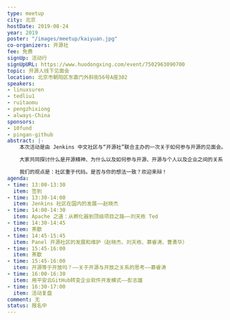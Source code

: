 ```yaml
---
type: meetup
city: 北京
hostDate: 2019-08-24
year: 2019
poster: "/images/meetup/kaiyuan.jpg"
co-organizers: 开源社
fee: 免费
signUp: 活动行
signUpURL: https://www.huodongxing.com/event/7502963090700
topic: 开源人线下见面会
location: 北京市朝阳区东直门外斜街56号A座302
speakers:
- linuxsuren
- tedliu1
- ruitaomu
- pengzhixiong
- always-China
sponsors:
- 10fund
- pingan-github
abstract: |-
    本次活动是由 Jenkins 中文社区与“开源社”联合主办的一次关于如何参与开源的见面会。

    大家共同探讨什么是开源精神、为什么以及如何参与开源、开源与个人以及企业之间的关系、开源社区存在的重要意义、996是否与开源背道而驰。

    我们的观点是：社区重于代码。是否与你的想法一致？欢迎来辩！
agenda:
- time: 13:00-13:30
  item: 签到
- time: 13:30-14:00
  item: Jenkins 社区在国内的发展——赵晓杰
- time: 14:00-14:30
  item: Apache 之道：从孵化器到顶级项目之路——刘天栋 Ted
- time: 14:30-14:45
  item: 茶歇
- time: 14:45-15:45
  item: Panel 开源社区的发展和维护（赵晓杰、刘天栋、慕睿涛、曹勇华）
- time: 15:45-16:00
  item: 茶歇
- time: 15:45-16:00
  item: 开源等于开放吗？——关于开源与开放之关系的思考——慕睿涛
- time: 16:00-16:30
  item: 用平安云GitHub转变企业软件开发模式——彭志雄
- time: 16:30-17:00
  item: 活动复盘
comment: 无
status: 报名中
---
```

